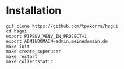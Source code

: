 
# Installation

    git clone https://github.com/tpokorra/hsgui
    cd hsgui
    export PIPENV_VENV_IN_PROJECT=1
    export ADMINDOMAIN=admin.meinedomain.de
    make init
    make create_superuser
    make restart
    make collectstatic
